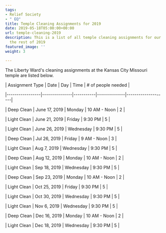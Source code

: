 ```yaml
---
tags:
- Relief Society
- " EQ"
title: Temple Cleaning Assignments for 2019
date: 2019-05-18T05:00:00+00:00
url: temple-cleaning-2019
description: This is a list of all temple cleaning assignments for our ward through
  the rest of 2019
featured_image: ''
weight: 3

---
```

The Liberty Ward's cleaning assignments at the Kansas City Missouri temple are listed below.

| Assignment Type | Date          | Day       | Time         | # of people needed |

|-----------------|---------------|-----------|--------------|--------------------|

| Deep Clean      | June 17, 2019 | Monday    | 10 AM - Noon | 2                  |

| Light Clean     | June 21, 2019 | Friday    | 9:30 PM      | 5                  |

| Light Clean     | June 26, 2019 | Wednesday | 9:30 PM      | 5                  |

| Deep Clean      | Jul 26, 2019  | Friday    | 9 AM - Noon  | 3                  |

| Light Clean     | Aug 7, 2019   | Wednesday | 9:30 PM      | 5                  |

| Deep Clean      | Aug 12, 2019  | Monday    | 10 AM - Noon | 2                  |

| Light Clean     | Sep 18, 2019  | Wednesday | 9:30 PM      | 5                  |

| Deep Clean      | Sep 23, 2019  | Monday    | 10 AM - Noon | 2                  |

| Light Clean     | Oct 25, 2019  | Friday    | 9:30 PM      | 5                  |

| Light Clean     | Oct 30, 2019  | Wednesday | 9:30 PM      | 5                  |

| Light Clean     | Nov 6, 2019   | Wednesday | 9:30 PM      | 5                  |

| Deep Clean      | Dec 16, 2019  | Monday    | 10 AM - Noon | 2                  |

| Light Clean     | Dec 18, 2019  | Wednesday | 9:30 PM      | 5                  |